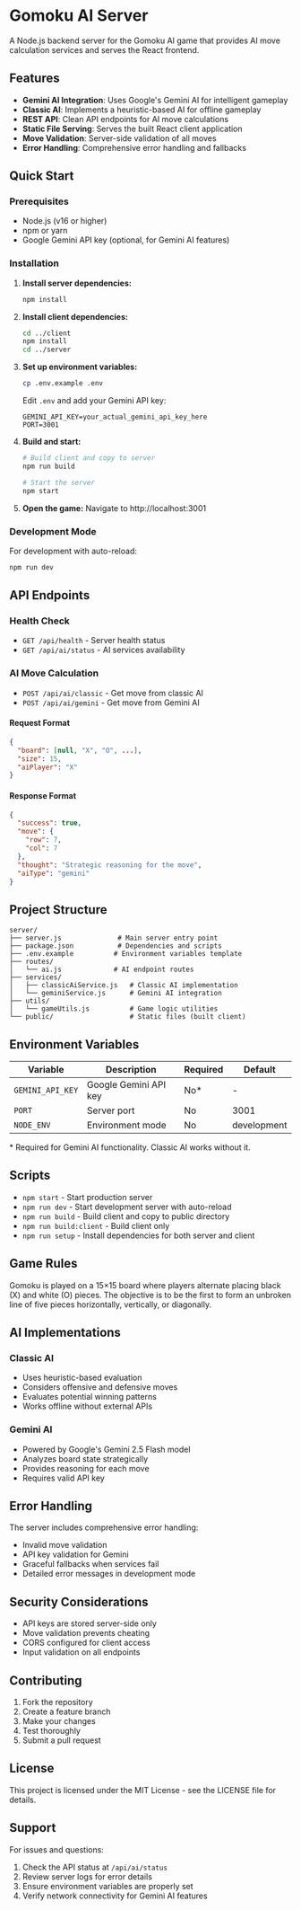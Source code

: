 # Gomoku AI Server

A Node.js backend server for the Gomoku AI game that provides AI move calculation services and serves the React frontend.

## Features

- **Gemini AI Integration**: Uses Google's Gemini AI for intelligent gameplay
- **Classic AI**: Implements a heuristic-based AI for offline gameplay
- **REST API**: Clean API endpoints for AI move calculations
- **Static File Serving**: Serves the built React client application
- **Move Validation**: Server-side validation of all moves
- **Error Handling**: Comprehensive error handling and fallbacks

## Quick Start

### Prerequisites

- Node.js (v16 or higher)
- npm or yarn
- Google Gemini API key (optional, for Gemini AI features)

### Installation

1. **Install server dependencies:**
   ```bash
   npm install
   ```

2. **Install client dependencies:**
   ```bash
   cd ../client
   npm install
   cd ../server
   ```

3. **Set up environment variables:**
   ```bash
   cp .env.example .env
   ```
   
   Edit `.env` and add your Gemini API key:
   ```
   GEMINI_API_KEY=your_actual_gemini_api_key_here
   PORT=3001
   ```

4. **Build and start:**
   ```bash
   # Build client and copy to server
   npm run build
   
   # Start the server
   npm start
   ```

5. **Open the game:**
   Navigate to http://localhost:3001

### Development Mode

For development with auto-reload:
```bash
npm run dev
```

## API Endpoints

### Health Check
- `GET /api/health` - Server health status
- `GET /api/ai/status` - AI services availability

### AI Move Calculation
- `POST /api/ai/classic` - Get move from classic AI
- `POST /api/ai/gemini` - Get move from Gemini AI

#### Request Format
```json
{
  "board": [null, "X", "O", ...],
  "size": 15,
  "aiPlayer": "X"
}
```

#### Response Format
```json
{
  "success": true,
  "move": {
    "row": 7,
    "col": 7
  },
  "thought": "Strategic reasoning for the move",
  "aiType": "gemini"
}
```

## Project Structure

```
server/
├── server.js              # Main server entry point
├── package.json           # Dependencies and scripts
├── .env.example          # Environment variables template
├── routes/
│   └── ai.js             # AI endpoint routes
├── services/
│   ├── classicAiService.js   # Classic AI implementation
│   └── geminiService.js      # Gemini AI integration
├── utils/
│   └── gameUtils.js          # Game logic utilities
└── public/                   # Static files (built client)
```

## Environment Variables

| Variable | Description | Required | Default |
|----------|-------------|----------|---------|
| `GEMINI_API_KEY` | Google Gemini API key | No* | - |
| `PORT` | Server port | No | 3001 |
| `NODE_ENV` | Environment mode | No | development |

\* Required for Gemini AI functionality. Classic AI works without it.

## Scripts

- `npm start` - Start production server
- `npm run dev` - Start development server with auto-reload
- `npm run build` - Build client and copy to public directory
- `npm run build:client` - Build client only
- `npm run setup` - Install dependencies for both server and client

## Game Rules

Gomoku is played on a 15×15 board where players alternate placing black (X) and white (O) pieces. The objective is to be the first to form an unbroken line of five pieces horizontally, vertically, or diagonally.

## AI Implementations

### Classic AI
- Uses heuristic-based evaluation
- Considers offensive and defensive moves
- Evaluates potential winning patterns
- Works offline without external APIs

### Gemini AI
- Powered by Google's Gemini 2.5 Flash model
- Analyzes board state strategically
- Provides reasoning for each move
- Requires valid API key

## Error Handling

The server includes comprehensive error handling:
- Invalid move validation
- API key validation for Gemini
- Graceful fallbacks when services fail
- Detailed error messages in development mode

## Security Considerations

- API keys are stored server-side only
- Move validation prevents cheating
- CORS configured for client access
- Input validation on all endpoints

## Contributing

1. Fork the repository
2. Create a feature branch
3. Make your changes
4. Test thoroughly
5. Submit a pull request

## License

This project is licensed under the MIT License - see the LICENSE file for details.

## Support

For issues and questions:
1. Check the API status at `/api/ai/status`
2. Review server logs for error details
3. Ensure environment variables are properly set
4. Verify network connectivity for Gemini AI features